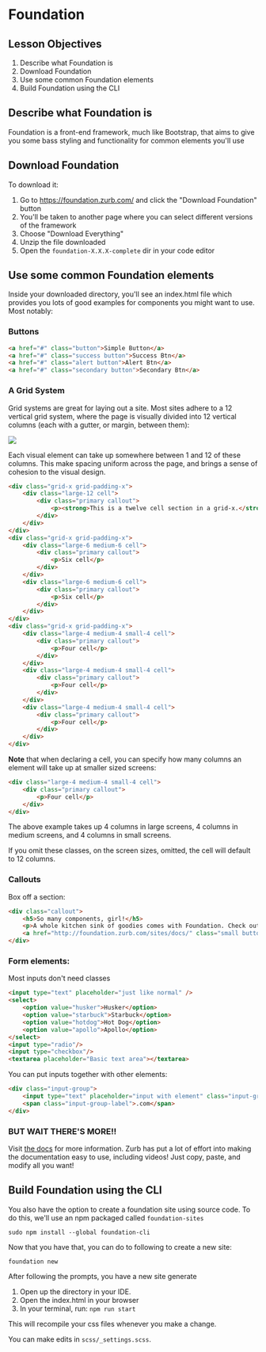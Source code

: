 # Foundation

## Lesson Objectives

1. Describe what Foundation is
1. Download Foundation
1. Use some common Foundation elements
1. Build Foundation using the CLI

## Describe what Foundation is

Foundation is a front-end framework, much like Bootstrap, that aims to give you some bass styling and functionality for common elements you'll use

## Download Foundation

To download it:

1. Go to https://foundation.zurb.com/ and click the "Download Foundation" button
1. You'll be taken to another page where you can select different versions of the framework
1. Choose "Download Everything"
1. Unzip the file downloaded
1. Open the `foundation-X.X.X-complete` dir in your code editor

## Use some common Foundation elements

Inside your downloaded directory, you'll see an index.html file which provides you lots of good examples for components you might want to use.  Most notably:

### Buttons

```html
<a href="#" class="button">Simple Button</a>
<a href="#" class="success button">Success Btn</a>
<a href="#" class="alert button">Alert Btn</a>
<a href="#" class="secondary button">Secondary Btn</a>
```

### A Grid System

Grid systems are great for laying out a site.  Most sites adhere to a 12 vertical grid system, where the page is visually divided into 12 vertical columns (each with a gutter, or margin, between them):

![](https://monikagarciaprado.files.wordpress.com/2015/01/columns-grid-web-design.png)

Each visual element can take up somewhere between 1 and 12 of these columns.  This make spacing uniform across the page, and brings a sense of cohesion to the visual design.

```html
<div class="grid-x grid-padding-x">
    <div class="large-12 cell">
        <div class="primary callout">
            <p><strong>This is a twelve cell section in a grid-x.</strong> Each of these includes a div.callout element so you can see where the cell are - it's not required at all for the grid.</p>
        </div>
    </div>
</div>
<div class="grid-x grid-padding-x">
    <div class="large-6 medium-6 cell">
        <div class="primary callout">
            <p>Six cell</p>
        </div>
    </div>
    <div class="large-6 medium-6 cell">
        <div class="primary callout">
            <p>Six cell</p>
        </div>
    </div>
</div>
<div class="grid-x grid-padding-x">
    <div class="large-4 medium-4 small-4 cell">
        <div class="primary callout">
            <p>Four cell</p>
        </div>
    </div>
    <div class="large-4 medium-4 small-4 cell">
        <div class="primary callout">
            <p>Four cell</p>
        </div>
    </div>
    <div class="large-4 medium-4 small-4 cell">
        <div class="primary callout">
            <p>Four cell</p>
        </div>
    </div>
</div>
```

**Note** that when declaring a cell, you can specify how many columns an element will take up at smaller sized screens:

```html
<div class="large-4 medium-4 small-4 cell">
    <div class="primary callout">
        <p>Four cell</p>
    </div>
</div>
```

The above example takes up 4 columns in large screens, 4 columns in medium screens, and 4 columns in small screens.

If you omit these classes, on the screen sizes, omitted, the cell will default to 12 columns.

### Callouts

Box off a section:

```html
<div class="callout">
    <h5>So many components, girl!</h5>
    <p>A whole kitchen sink of goodies comes with Foundation. Check out the docs to see them all, along with details on making them your own.</p>
    <a href="http://foundation.zurb.com/sites/docs/" class="small button">Go to Foundation Docs</a>
</div>
```

### Form elements:

Most inputs don't need classes

```html
<input type="text" placeholder="just like normal" />
<select>
    <option value="husker">Husker</option>
    <option value="starbuck">Starbuck</option>
    <option value="hotdog">Hot Dog</option>
    <option value="apollo">Apollo</option>
</select>
<input type="radio"/>
<input type="checkbox"/>
<textarea placeholder="Basic text area"></textarea>
```

You can put inputs together with other elements:

```html
<div class="input-group">
    <input type="text" placeholder="input with element" class="input-group-field" />
    <span class="input-group-label">.com</span>
</div>
```

### BUT WAIT THERE'S MORE!!

Visit [the docs](https://foundation.zurb.com/sites/docs/) for more information.  Zurb has put a lot of effort into making the documentation easy to use, including videos!  Just copy, paste, and modify all you want!

## Build Foundation using the CLI

You also have the option to create a foundation site using source code.  To do this, we'll use an npm packaged called `foundation-sites`

```
sudo npm install --global foundation-cli
```

Now that you have that, you can do to following to create a new site:

```
foundation new
```

After following the prompts, you have a new site generate

1. Open up the directory in your IDE.
1. Open the index.html in your browser
1. In your terminal, run: `npm run start`

This will recompile your css files whenever you make a change.

You can make edits in `scss/_settings.scss`.
